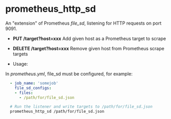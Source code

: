 # prometheus_http_sd

An "extension" of Prometheus _file_sd_, listening for HTTP requests on port 9091.

* **PUT /target?host=xxx** 
Add given host as a Prometheus target to scrape

* **DELETE /target?host=xxx** 
Remove given host from Prometheus scrape targets

* Usage:

In _prometheus.yml_, file_sd must be configured, for example:

```yml
  - job_name: 'somejob'
    file_sd_configs:
    - files:
      - /path/for/file_sd.json
```

```bash
  # Run the listener and write targets to /path/for/file_sd.json
  prometheus_http_sd /path/for/file_sd.json
```
